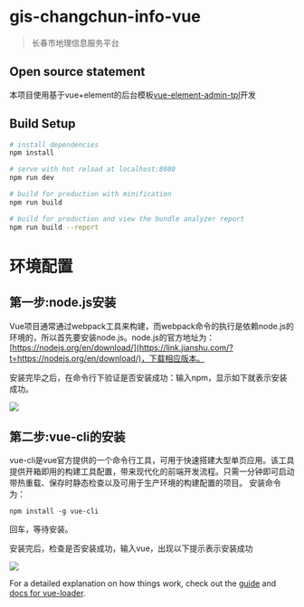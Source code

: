 # gis-changchun-info-vue

> 长春市地理信息服务平台

## Open source statement
本项目使用基于vue+element的后台模板[vue-element-admin-tpl](https://github.com/mengdu/vue-element-admin-tpl)开发

## Build Setup

``` bash
# install dependencies
npm install

# serve with hot reload at localhost:8080
npm run dev

# build for production with minification
npm run build

# build for production and view the bundle analyzer report
npm run build --report
```
# 环境配置

## 第一步:node.js安装

Vue项目通常通过webpack工具来构建，而webpack命令的执行是依赖node.js的环境的，所以首先要安装node.js。node.js的官方地址为：[https://nodejs.org/en/download/](https://link.jianshu.com/?t=https://nodejs.org/en/download/)，下载相应版本。

安装完毕之后，在命令行下验证是否安装成功：输入npm，显示如下就表示安装成功。

![](http://pnabaentf.bkt.clouddn.com//20190301094005.png)


## 第二步:vue-cli的安装

vue-cli是vue官方提供的一个命令行工具，可用于快速搭建大型单页应用。该工具提供开箱即用的构建工具配置，带来现代化的前端开发流程。只需一分钟即可启动带热重载、保存时静态检查以及可用于生产环境的构建配置的项目。
 安装命令为：

`npm install -g vue-cli`

回车，等待安装。

安装完后，检查是否安装成功，输入vue，出现以下提示表示安装成功

![](http://pnabaentf.bkt.clouddn.com//20190301094223.png)

For a detailed explanation on how things work, check out the [guide](http://vuejs-templates.github.io/webpack/) and [docs for vue-loader](http://vuejs.github.io/vue-loader).

